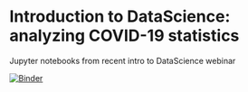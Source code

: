 # Introduction to DataScience: analyzing COVID-19 statistics

Jupyter notebooks from recent intro to DataScience webinar

[![Binder](https://mybinder.org/badge_logo.svg)](https://mybinder.org/v2/gh/postindustria-tech/DSIntroTalk/master)
